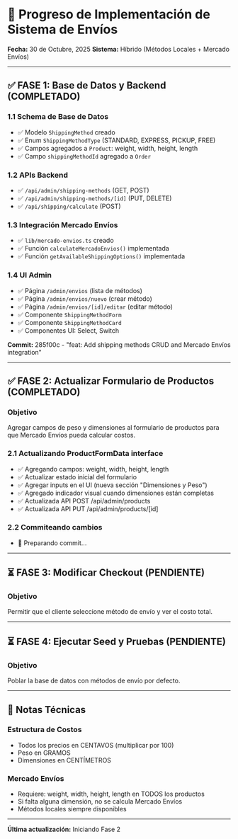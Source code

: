 # 🚀 Progreso de Implementación de Sistema de Envíos

**Fecha:** 30 de Octubre, 2025
**Sistema:** Híbrido (Métodos Locales + Mercado Envíos)

---

## ✅ FASE 1: Base de Datos y Backend (COMPLETADO)

### 1.1 Schema de Base de Datos
- ✅ Modelo `ShippingMethod` creado
- ✅ Enum `ShippingMethodType` (STANDARD, EXPRESS, PICKUP, FREE)
- ✅ Campos agregados a `Product`: weight, width, height, length
- ✅ Campo `shippingMethodId` agregado a `Order`

### 1.2 APIs Backend
- ✅ `/api/admin/shipping-methods` (GET, POST)
- ✅ `/api/admin/shipping-methods/[id]` (PUT, DELETE)
- ✅ `/api/shipping/calculate` (POST)

### 1.3 Integración Mercado Envíos
- ✅ `lib/mercado-envios.ts` creado
- ✅ Función `calculateMercadoEnvios()` implementada
- ✅ Función `getAvailableShippingOptions()` implementada

### 1.4 UI Admin
- ✅ Página `/admin/envios` (lista de métodos)
- ✅ Página `/admin/envios/nuevo` (crear método)
- ✅ Página `/admin/envios/[id]/editar` (editar método)
- ✅ Componente `ShippingMethodForm`
- ✅ Componente `ShippingMethodCard`
- ✅ Componentes UI: Select, Switch

**Commit:** 285f00c - "feat: Add shipping methods CRUD and Mercado Envíos integration"

---

## ✅ FASE 2: Actualizar Formulario de Productos (COMPLETADO)

### Objetivo
Agregar campos de peso y dimensiones al formulario de productos para que Mercado Envíos pueda calcular costos.

### 2.1 Actualizando ProductFormData interface
- ✅ Agregando campos: weight, width, height, length
- ✅ Actualizar estado inicial del formulario
- ✅ Agregar inputs en el UI (nueva sección "Dimensiones y Peso")
- ✅ Agregado indicador visual cuando dimensiones están completas
- ✅ Actualizada API POST /api/admin/products
- ✅ Actualizada API PUT /api/admin/products/[id]

### 2.2 Commiteando cambios
- 🔄 Preparando commit...

---

## ⏳ FASE 3: Modificar Checkout (PENDIENTE)

### Objetivo
Permitir que el cliente seleccione método de envío y ver el costo total.

---

## ⏳ FASE 4: Ejecutar Seed y Pruebas (PENDIENTE)

### Objetivo
Poblar la base de datos con métodos de envío por defecto.

---

## 📝 Notas Técnicas

### Estructura de Costos
- Todos los precios en CENTAVOS (multiplicar por 100)
- Peso en GRAMOS
- Dimensiones en CENTÍMETROS

### Mercado Envíos
- Requiere: weight, width, height, length en TODOS los productos
- Si falta alguna dimensión, no se calcula Mercado Envíos
- Métodos locales siempre disponibles

---

**Última actualización:** Iniciando Fase 2
